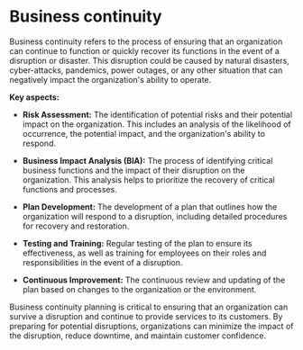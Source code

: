 # Business continuity

Business continuity refers to the process of ensuring that an organization can continue to function or quickly recover its functions in the event of a disruption or disaster. This disruption could be caused by natural disasters, cyber-attacks, pandemics, power outages, or any other situation that can negatively impact the organization's ability to operate.

**Key aspects:**

* **Risk Assessment:** The identification of potential risks and their potential impact on the organization. This includes an analysis of the likelihood of occurrence, the potential impact, and the organization's ability to respond.

* **Business Impact Analysis (BIA):** The process of identifying critical business functions and the impact of their disruption on the organization. This analysis helps to prioritize the recovery of critical functions and processes.

* **Plan Development:** The development of a plan that outlines how the organization will respond to a disruption, including detailed procedures for recovery and restoration.

* **Testing and Training:** Regular testing of the plan to ensure its effectiveness, as well as training for employees on their roles and responsibilities in the event of a disruption.

* **Continuous Improvement:** The continuous review and updating of the plan based on changes to the organization or the environment.

Business continuity planning is critical to ensuring that an organization can survive a disruption and continue to provide services to its customers. By preparing for potential disruptions, organizations can minimize the impact of the disruption, reduce downtime, and maintain customer confidence.
